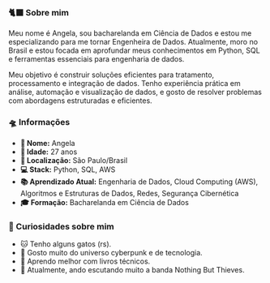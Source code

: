 ### 🐈‍⬛ Sobre mim
Meu nome é Angela, sou bacharelanda em Ciência de Dados e estou me especializando para me tornar Engenheira de Dados. Atualmente, moro no Brasil e estou focada em aprofundar meus conhecimentos em Python, SQL e ferramentas essenciais para engenharia de dados.

Meu objetivo é construir soluções eficientes para tratamento, processamento e integração de dados. Tenho experiência prática em análise, automação e visualização de dados, e gosto de resolver problemas com abordagens estruturadas e eficientes.

### 🛸 Informações
- **👤 Nome:** Angela
- **🎂 Idade:** 27 anos
- **📍 Localização:** São Paulo/Brasil
- **💻 Stack:** Python, SQL, AWS
- **📚 Aprendizado Atual:** Engenharia de Dados, Cloud Computing (AWS), Algoritmos e Estruturas de Dados, Redes, Segurança Cibernética
- **🎓 Formação:** Bacharelanda em Ciência de Dados

### 🖤 Curiosidades sobre mim
- 🐱 Tenho alguns gatos (rs).
- 🤖 Gosto muito do universo cyberpunk e de tecnologia.
- 📖 Aprendo melhor com livros técnicos.
- 🎵 Atualmente, ando escutando muito a banda Nothing But Thieves.
